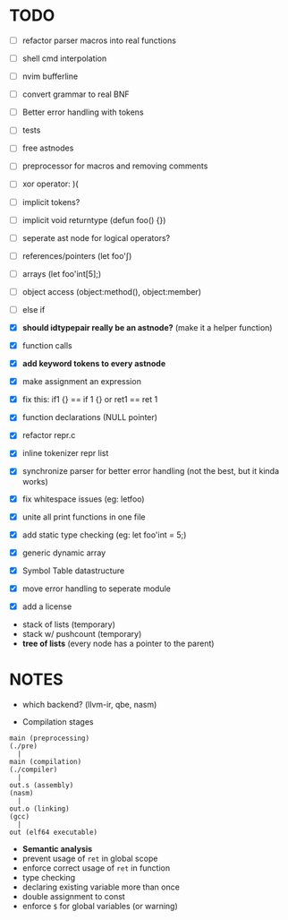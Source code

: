 # TODO
- [ ] refactor parser macros into real functions

- [ ] shell cmd interpolation
- [ ] nvim bufferline
- [ ] convert grammar to real BNF
- [ ] Better error handling with tokens
- [ ] tests
- [ ] free astnodes
- [ ] preprocessor for macros and removing comments
- [ ] xor operator: )(
- [ ] implicit tokens?
- [ ] implicit void returntype (defun foo() {})
- [ ] seperate ast node for logical operators?
- [ ] references/pointers (let foo'&int;)
- [ ] arrays (let foo'int\[5\];)
- [ ] object access (object:method(), object:member)
- [ ] else if
- [x] **should idtypepair really be an astnode?** (make it a helper function)
- [x] function calls
- [x] **add keyword tokens to every astnode**
- [x] make assignment an expression
- [x] fix this: if1 {} == if 1 {} or ret1 == ret 1
- [x] function declarations (NULL pointer)
- [x] refactor repr.c
- [x] inline tokenizer repr list
- [x] synchronize parser for better error handling (not the best, but it kinda works)
- [x] fix whitespace issues (eg: letfoo)
- [x] unite all print functions in one file
- [x] add static type checking (eg: let foo'int = 5;)
- [x] generic dynamic array
- [x] Symbol Table datastructure
- [x] move error handling to seperate module
- [x] add a license
 - stack of lists (temporary)
 - stack w/ pushcount (temporary)
 - **tree of lists** (every node has a pointer to the parent)

# NOTES
- which backend? (llvm-ir, qbe, nasm)

- Compilation stages

```
main (preprocessing)
(./pre)
  |
main (compilation)
(./compiler)
  |
out.s (assembly)
(nasm)
  |
out.o (linking)
(gcc)
  |
out (elf64 executable)
```


- **Semantic analysis**
 - prevent usage of `ret` in global scope
 - enforce correct usage of `ret` in function
 - type checking
 - declaring existing variable more than once
 - double assignment to const
 - enforce `$` for global variables (or warning)


